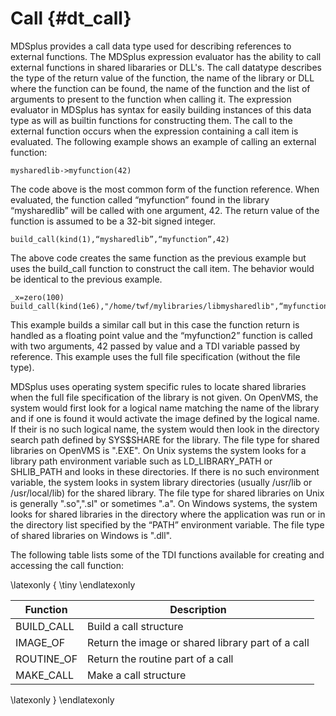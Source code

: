 Call {#dt_call}
====


MDSplus provides a call data type used for describing references to external
functions. The MDSplus expression evaluator has the ability to call external
functions in shared libararies or DLL's. The call datatype describes the type
of the return value of the function, the name of the library or DLL where the
function can be found, the name of the function and the list of arguments to
present to the function when calling it. The expression evaluator in MDSplus
has syntax for easily building instances of this data type as will as builtin
functions for constructing them. The call to the external function occurs when
the expression containing a call item is evaluated. The following example shows
an example of calling an external function:

    mysharedlib->myfunction(42)

The code above is the most common form of the function reference. When
evaluated, the function called “myfunction” found in the library “mysharedlib”
will be called with one argument, 42. The return value of the function is
assumed to be a 32-bit signed integer.

    build_call(kind(1),“mysharedlib”,“myfunction”,42)

The above code creates the same function as the previous example but uses the
build\_call function to construct the call item. The behavior would be
identical to the previous example.

    _x=zero(100)
    build_call(kind(1e6),"/home/twf/mylibraries/libmysharedlib",“myfunction2”,val(42),ref(_x))

This example builds a similar call but in this case the function return is
handled as a floating point value and the “myfunction2” function is called with
two arguments, 42 passed by value and a TDI variable passed by reference. This
example uses the full file specification (without the file type).

MDSplus uses operating system specific rules to locate shared libraries when
the full file specification of the library is not given. On OpenVMS, the system
would first look for a logical name matching the name of the library and if one
is found it would activate the image defined by the logical name. If their is
no such logical name, the system would then look in the directory search path
defined by SYS$SHARE for the library. The file type for shared libraries on
OpenVMS is ".EXE". On Unix systems the system looks for a library path
environment variable such as LD\_LIBRARY\_PATH or SHLIB\_PATH and looks in
these directories. If there is no such environment variable, the system looks
in system library directories (usually /usr/lib or /usr/local/lib) for the
shared library. The file type for shared libraries on Unix is generally
".so",".sl" or sometimes ".a". On Windows systems, the system looks for shared
libraries in the directory where the application was run or in the directory
list specified by the “PATH” environment variable. The file type of shared
libraries on Windows is ".dll".

The following table lists some of the TDI functions available for creating and
accessing the call function:

\latexonly { \tiny \endlatexonly

| **Function** | **Description**                                   |
|--------------|---------------------------------------------------|
| BUILD\_CALL  | Build a call structure                            |
| IMAGE\_OF    | Return the image or shared library part of a call |
| ROUTINE\_OF  | Return the routine part of a call                 |
| MAKE\_CALL   | Make a call structure                             |

\latexonly } \endlatexonly
  
